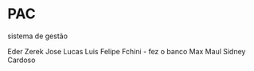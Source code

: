 # PAC
sistema de gestão

Eder Zerek
Jose Lucas
Luis Felipe Fchini - fez o banco
Max Maul
Sidney Cardoso